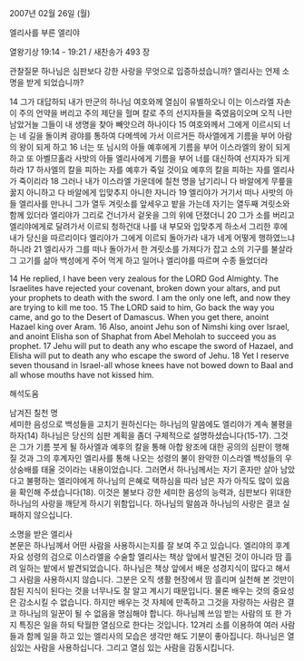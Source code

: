 2007년 02월 26일 (월)

엘리사를 부른 엘리야



열왕기상 19:14 - 19:21 / 새찬송가 493 장


관찰질문
하나님은 심판보다 강한 사랑을 무엇으로 입증하셨습니까?
엘리사는 언제 소명을 받게 되었습니까? 

14 그가 대답하되 내가 만군의 하나님 여호와께 열심이 유별하오니 이는 이스라엘 자손이 주의 언약을 버리고 주의 제단을 헐며 칼로 주의 선지자들을 죽였음이오며 오직 나만 남았거늘 그들이 내 생명을 찾아 빼앗으려 하나이다 15 여호와께서 그에게 이르시되 너는 네 길을 돌이켜 광야를 통하여 다메섹에 가서 이르거든 하사엘에게 기름을 부어 아람의 왕이 되게 하고 16 너는 또 님시의 아들 예후에게 기름을 부어 이스라엘의 왕이 되게 하고 또 아벨므홀라 사밧의 아들 엘리사에게 기름을 부어 너를 대신하여 선지자가 되게 하라 17 하사엘의 칼을 피하는 자를 예후가 죽일 것이요 예후의 칼을 피하는 자를 엘리사가 죽이리라 18 그러나 내가 이스라엘 가운데에 칠천 명을 남기리니 다 바알에게 무릎을 꿇지 아니하고 다 바알에게 입맞추지 아니한 자니라 19 엘리야가 거기서 떠나 사밧의 아들 엘리사를 만나니 그가 열두 겨릿소를 앞세우고 밭을 가는데 자기는 열두째 겨릿소와 함께 있더라 엘리야가 그리로 건너가서 겉옷을 그의 위에 던졌더니 20 그가 소를 버리고 엘리야에게로 달려가서 이르되 청하건대 나를 내 부모와 입맞추게 하소서 그리한 후에 내가 당신을 따르리이다 엘리야가 그에게 이르되 돌아가라 내가 네게 어떻게 행하였느냐 하니라 21 엘리사가 그를 떠나 돌아가서 한 겨릿소를 가져다가 잡고 소의 기구를 불살라 그 고기를 삶아 백성에게 주어 먹게 하고 일어나 엘리야를 따르며 수종 들었더라 

14 He replied, I have been very zealous for the LORD God Almighty. The Israelites have rejected your covenant, broken down your altars, and put your prophets to death with the sword. I am the only one left, and now they are trying to kill me too. 15 The LORD said to him, Go back the way you came, and go to the Desert of Damascus. When you get there, anoint Hazael king over Aram. 16 Also, anoint Jehu son of Nimshi king over Israel, and anoint Elisha son of Shaphat from Abel Meholah to succeed you as prophet. 17 Jehu will put to death any who escape the sword of Hazael, and Elisha will put to death any who escape the sword of Jehu. 18 Yet I reserve seven thousand in Israel-all whose knees have not bowed down to Baal and all whose mouths have not kissed him.

해석도움





남겨진 칠천 명  
세미한 음성으로 백성들을 고치기 원하신다는 하나님의 말씀에도 엘리야가 계속 불평을 하자(14) 하나님은 당신의 심판 계획을 좀더 구체적으로 설명하셨습니다(15-17). 그것은 그가 기름 붓게 될 하사엘과 예후의 칼을 통해 아합 왕조에 대한 공의의 심판이 행해질 것과 그의 후계자인 엘리사를 통해 나오는 성령의 불이 완악한 이스라엘 백성들의 우상숭배를 태울 것이라는 내용이었습니다. 그러면서 하나님께서는 자기 혼자만 살아 남았다고 불평하는 엘리야에게 하나님의 은혜로 택하심을 따라 남은 자가 아직도 많이 있음을 확인해 주셨습니다(18). 이것은 불보다 강한 세미한 음성의 능력과, 심판보다 위대한 하나님의 사랑을 깨닫게 하시기 위함입니다. 하나님의 말씀과 하나님의 사랑은 결코 실패하지 않으십니다.

소명을 받은 엘리사  
본문은 하나님께서 어떤 사람을 사용하시는지를 잘 보여 주고 있습니다. 엘리야의 후계자요 성령의 검으로 이스라엘을 수술할 엘리사는 책상 앞에서 발견된 것이 아니라 땀 흘려 일하는 밭에서 발견되었습니다. 하나님은 책상 앞에서 배운 성경지식이 많다고 해서 그 사람을 사용하시지 않습니다. 그분은 오직 생활 현장에서 땀 흘리며 실천해 본 것만이 참된 지식이 된다는 것을 너무나도 잘 알고 계시기 때문입니다. 물론 배우는 것의 중요성은 감소시킬 수 없습니다. 하지만 배우는 것 자체에 만족하고 그것을 자랑하는 사람은 결코 하나님의 일꾼이 될 수 없음을 명심해야 합니다. 하나님께 쓰임 받는 사람의 또 한 가지 특징은 일을 하되 탁월한 열심으로 한다는 것입니다. 12겨리 소를 이용하여 여러 사람들과 함께 일을 하고 있는 엘리사의 모습은 생각만 해도 기분이 좋아집니다. 하나님은 열심있는 사람을 사용하십니다. 그리고 열심 있는 사람을 감동시킵니다.
